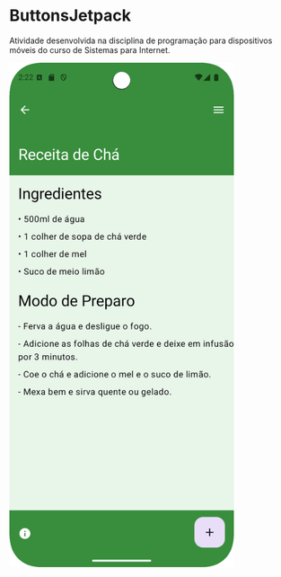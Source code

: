 # ButtonsJetpack
Atividade desenvolvida na disciplina de programação para dispositivos móveis do curso de Sistemas para Internet.

<img src="screenshot.png" width="400"/>
